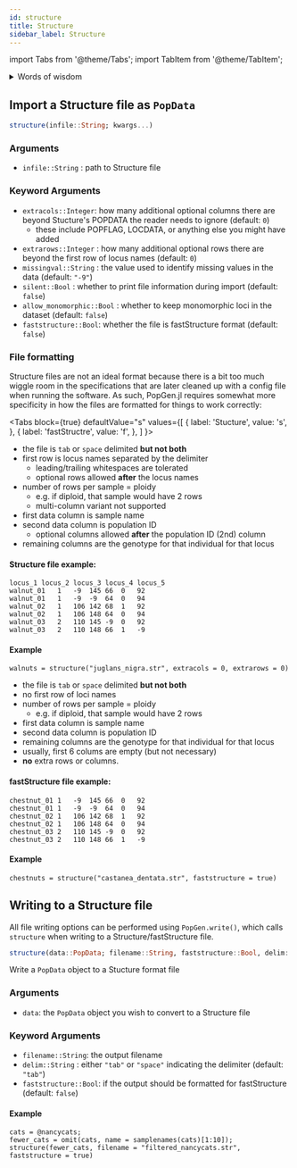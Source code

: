 ```yaml
---
id: structure
title: Structure
sidebar_label: Structure
---
```

import Tabs from '@theme/Tabs';
import TabItem from '@theme/TabItem';

<details>
<summary>Words of wisdom</summary>

More often than not, your Structure file was created by a conversion from another format. While PopGen.jl offers a Structure file reader, we generally recommend using whatever previous format it was in because the Structure reader has more specific format requirements than the other readers, which can cause unneeded frustration. Additionally, fewer data conversions mean less chance of conversion errors occuring. 

</details>

## Import a Structure file as `PopData`


```julia
structure(infile::String; kwargs...)
```

### Arguments
- `infile::String` : path to Structure file

### Keyword Arguments
- `extracols::Integer`: how many additional optional columns there are beyond Stucture's POPDATA the reader needs to ignore (default: `0`)
    - these include POPFLAG, LOCDATA, or anything else you might have added
- `extrarows::Integer` : how many additional optional rows there are beyond the first row of locus names (default: `0`)
- `missingval::String`  : the value used to identify missing values in the data (default: `"-9"`)
- `silent::Bool`   : whether to print file information during import (default: `false`)
- `allow_monomorphic::Bool` : whether to keep monomorphic loci in the dataset (default: `false`)
- `faststructure::Bool`: whether the file is fastStructure format (default: `false`)

### File formatting
Structure files are not an ideal format because there is a bit too much wiggle room in the specifications that are later cleaned up with a config file when running the software. As such, PopGen.jl requires somewhat more specificity in how the files are formatted for things to work correctly:

<Tabs
  block={true}
  defaultValue="s"
  values={[
    { label: 'Stucture', value: 's', },
    { label: 'fastStructre', value: 'f', },
  ]
}>
<TabItem value="s">

- the file is `tab` or `space` delimited **but not both**
- first row is locus names separated by the delimiter
    - leading/trailing whitespaces are tolerated
    - optional rows allowed **after** the locus names
- number of rows per sample = ploidy
    - e.g. if diploid, that sample would have 2 rows
    - multi-column variant not supported
- first data column is sample name
- second data column is population ID
    - optional columns allowed **after** the population ID (2nd) column
- remaining columns are the genotype for that individual for that locus

#### Structure file example:
```
locus_1	locus_2	locus_3	locus_4	locus_5
walnut_01	1	-9	145	66	0	92
walnut_01	1	-9	-9	64	0	94
walnut_02	1	106	142	68	1	92
walnut_02	1	106	148	64	0	94
walnut_03	2	110	145	-9	0	92
walnut_03	2	110	148	66	1	-9
```
#### Example
```
walnuts = structure("juglans_nigra.str", extracols = 0, extrarows = 0)
```

</TabItem>
<TabItem value="f">

- the file is `tab` or `space` delimited **but not both**
- no first row of loci names
- number of rows per sample = ploidy
    - e.g. if diploid, that sample would have 2 rows
- first data column is sample name
- second data column is population ID
- remaining columns are the genotype for that individual for that locus
- usually, first 6 colums are empty (but not necessary)
- **no** extra rows or columns.

#### fastStructure file example:
```
chestnut_01	1	-9	145	66	0	92
chestnut_01	1	-9	-9	64	0	94
chestnut_02	1	106	142	68	1	92
chestnut_02	1	106	148	64	0	94
chestnut_03	2	110	145	-9	0	92
chestnut_03	2	110	148	66	1	-9
```
#### Example
```
chestnuts = structure("castanea_dentata.str", faststructure = true)
```

</TabItem>
</Tabs>


## Writing to a Structure file
All file writing options can be performed using `PopGen.write()`, which calls `structure` when writing to a Structure/fastStructure file.

```julia
structure(data::PopData; filename::String, faststructure::Bool, delim::String)
```
Write a `PopData` object to a Stucture format file
### Arguments
- `data`: the `PopData` object you wish to convert to a Structure file

### Keyword Arguments
- `filename::String`: the output filename
- `delim::String` : either `"tab"` or `"space"` indicating the delimiter (default: `"tab"`)
- `faststructure::Bool`: if the output should be formatted for fastStructure (default: `false`)

#### Example
```
cats = @nancycats;
fewer_cats = omit(cats, name = samplenames(cats)[1:10]);
structure(fewer_cats, filename = "filtered_nancycats.str", faststructure = true)
```
